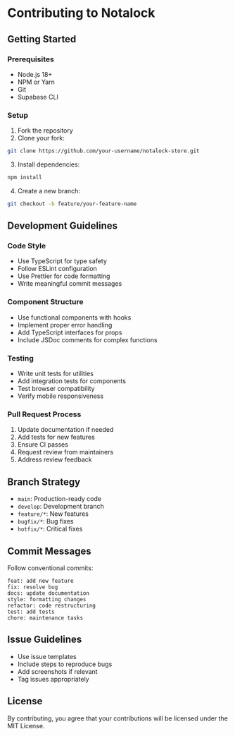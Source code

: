 # Contributing to Notalock

## Getting Started

### Prerequisites
- Node.js 18+
- NPM or Yarn
- Git
- Supabase CLI

### Setup
1. Fork the repository
2. Clone your fork:
```bash
git clone https://github.com/your-username/notalock-store.git
```
3. Install dependencies:
```bash
npm install
```
4. Create a new branch:
```bash
git checkout -b feature/your-feature-name
```

## Development Guidelines

### Code Style
- Use TypeScript for type safety
- Follow ESLint configuration
- Use Prettier for code formatting
- Write meaningful commit messages

### Component Structure
- Use functional components with hooks
- Implement proper error handling
- Add TypeScript interfaces for props
- Include JSDoc comments for complex functions

### Testing
- Write unit tests for utilities
- Add integration tests for components
- Test browser compatibility
- Verify mobile responsiveness

### Pull Request Process
1. Update documentation if needed
2. Add tests for new features
3. Ensure CI passes
4. Request review from maintainers
5. Address review feedback

## Branch Strategy
- `main`: Production-ready code
- `develop`: Development branch
- `feature/*`: New features
- `bugfix/*`: Bug fixes
- `hotfix/*`: Critical fixes

## Commit Messages
Follow conventional commits:
```
feat: add new feature
fix: resolve bug
docs: update documentation
style: formatting changes
refactor: code restructuring
test: add tests
chore: maintenance tasks
```

## Issue Guidelines
- Use issue templates
- Include steps to reproduce bugs
- Add screenshots if relevant
- Tag issues appropriately

## License
By contributing, you agree that your contributions will be licensed under the MIT License.